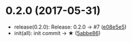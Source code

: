 <a name="0.2.0"></a>
# 0.2.0 (2017-05-31)

* release(0.2.0): Release: 0.2.0 → #7 ([e08e5e5](https://github.com/ctr-lang/ctr-loader/commit/e08e5e5))
* init(all): init commit → ★ ([5abbe86](https://github.com/ctr-lang/ctr-loader/commit/5abbe86))


